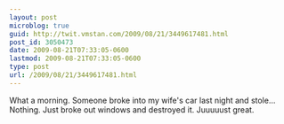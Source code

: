 ```yaml
---
layout: post
microblog: true
guid: http://twit.vmstan.com/2009/08/21/3449617481.html
post_id: 3050473
date: 2009-08-21T07:33:05-0600
lastmod: 2009-08-21T07:33:05-0600
type: post
url: /2009/08/21/3449617481.html
---
```

What a morning. Someone broke into my wife's car last night and stole... Nothing. Just broke out windows and destroyed it. Juuuuust great.
